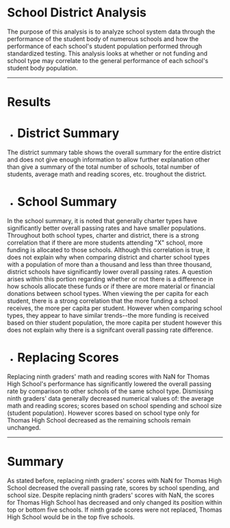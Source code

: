 # School District Analysis
The purpose of this analysis is to analyze school system data through the performance of the student body of numerous schools and how the performance of each school's student population performed through standardized testing. This analysis looks at whether or not funding and school type may correlate to the general performance of each school's student body population.

---

# Results
* # District Summary
The district summary table shows the overall summary for the entire district and does not give enough information to allow further explanation other than give a summary of the total number of schools, total number of students, average math and reading scores, etc. troughout the district. 

* # School Summary
In the school summary, it is noted that generally charter types have significantly better overall passing rates and have smaller populations. Throughout both school types, charter and district, there is a strong correlation that if there are more students attending "X" school, more funding is allocated to those schools. Although this correlation is true, it does not explain why when comparing district and charter school types with a population of more than a thousand and less than three thousand, district schools have significantly lower overall passing rates. A question arises within this portion regarding whether or not there is a difference in how schools allocate these funds or if there are more material or financial donations between school types. When viewing the per capita for each student, there is a strong correlation that the more funding a school receives, the more per capita per student. However when comparing school types, they appear to have similar trends--the more funding is received based on thier student population, the more capita per student however this does not explain why there is a signifcant overall passing rate difference.

* # Replacing Scores
Replacing ninth graders' math and reading scores with NaN for Thomas High School's performance has significantly lowered the overall passing rate by comparison to other schools of the same school type. Dismissing ninth graders' data generally decreased numerical values of: the average math and reading scores; scores based on school spending and school size (student population). However scores based on school type only for Thomas High School decreased as the remaining schools remain unchanged. 

---

# Summary
As stated before, replacing ninth graders' scores with NaN for Thomas High School decreased the overall passing rate, scores by school spending, and school size. Despite replacing ninth graders' scores with NaN, the scores for Thomas High School has decreased and only changed its position within top or bottom five schools. If ninth grade scores were not replaced, Thomas High School would be in the top five schools.
